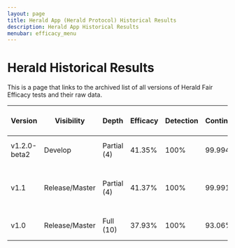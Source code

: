 ```yaml
---
layout: page
title: Herald App (Herald Protocol) Historical Results
description: Herald App Historical Results
menubar: efficacy_menu
---
```


# Herald Historical Results

This is a page that links to the archived list of all versions of Herald Fair Efficacy tests and their raw data.


|Version|Visibility|Depth|Efficacy|Detection|Continuity|Completeness|Accuracy|Longevity|Mean reading time|Notes|Link|
|---|---|---|---|---|---|---|---|---|---|---|---|
|v1.2.0-beta2|Develop|Partial (4)|41.35%|100%|99.994%|98.36%|95.95%|99.93%|1.44s|Better pre-filtering|[Report]({{"/results/herald-2020-12-08" | relative_url }})|
|v1.1|Release/Master|Partial (4)|41.37%|100%|99.991%|98.36%|95.95%|100%|4.39s|Second release. **CURRENT QUOTED RESULT**|[Report]({{"/results/herald-2020-11-28" | relative_url }})|
|v1.0|Release/Master|Full (10)|37.93%|100%|93.06%|98.36%|95.95%|98.50%|6.98s|First release|[Report]({{"/results/herald-2020-08-31" | relative_url }})|

